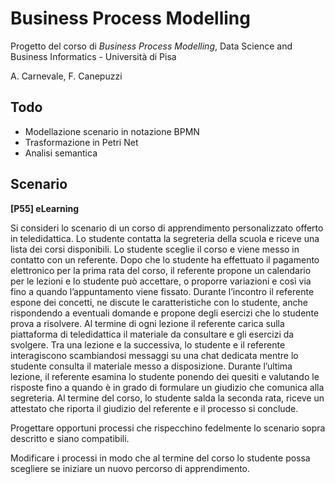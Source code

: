 # Business Process Modelling
Progetto del corso di *Business Process Modelling*, Data Science and Business Informatics - Università di Pisa

A. Carnevale, F. Canepuzzi

## Todo
- Modellazione scenario in notazione BPMN
- Trasformazione in Petri Net
- Analisi semantica

## Scenario
**[P55] eLearning**

Si consideri lo scenario di un corso di apprendimento personalizzato offerto in teledidattica. Lo studente contatta la segreteria della scuola e riceve
una lista dei corsi disponibili. Lo studente sceglie il corso e viene messo in contatto con un referente. Dopo che lo studente ha effettuato il pagamento
elettronico per la prima rata del corso, il referente propone un calendario per le lezioni e lo studente può accettare, o proporre variazioni e così via fino a
quando l’appuntamento viene fissato. Durante l’incontro il referente espone dei concetti, ne discute le caratteristiche con lo studente, anche rispondendo
a eventuali domande e propone degli esercizi che lo studente prova a risolvere. Al termine di ogni lezione il referente carica sulla piattaforma di teledidattica il materiale da consultare e gli esercizi da svolgere. Tra una lezione e la successiva, lo studente e il referente interagiscono scambiandosi messaggi su una chat dedicata mentre lo studente consulta il materiale messo a disposizione. Durante l’ultima lezione, il referente esamina lo studente ponendo dei quesiti e valutando le risposte fino a quando è in grado di formulare un giudizio che comunica alla segreteria. Al termine del corso, lo studente salda la seconda rata, riceve un attestato che riporta il giudizio del referente e il processo si conclude.

Progettare opportuni processi che rispecchino fedelmente lo scenario sopra descritto e siano compatibili.

Modificare i processi in modo che al termine del corso lo studente possa scegliere se iniziare un nuovo percorso di apprendimento.

